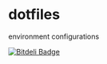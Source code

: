 dotfiles
========

environment configurations


[![Bitdeli Badge](https://d2weczhvl823v0.cloudfront.net/jairhenrique/dotfiles/trend.png)](https://bitdeli.com/free "Bitdeli Badge")

